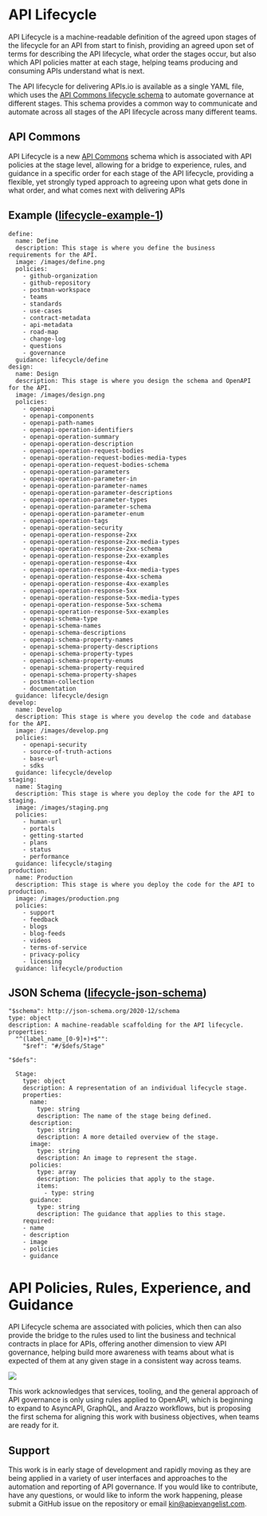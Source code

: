 # API Lifecycle
API Lifecycle is a machine-readable definition of the agreed upon stages of the lifecycle for an API from start to finish, providing an agreed upon set of terms for describing the API lifecycle, what order the stages occur, but also which API policies matter at each stage, helping teams producing and consuming APIs understand what is next.

The API lifecycle for delivering APIs.io is available as a single YAML file, which uses the [API Commons lifecycle schema](https://github.com/api-commons/lifecycle) to automate governance at different stages. This schema provides a common way to communicate and automate across all stages of the API lifecycle across many different teams.

## API Commons
API Lifecycle is a new [API Commons](https://apicommons.org) schema which is associated with API policies at the stage level, allowing for a bridge to experience, rules, and guidance in a specific order for each stage of the API lifecycle, providing a flexible, yet strongly typed approach to agreeing upon what gets done in what order, and what comes next with delivering APIs

## Example ([lifecycle-example-1](lifecycle-example-1.yml))

```
define:
  name: Define
  description: This stage is where you define the business requirements for the API.
  image: /images/define.png
  policies:
    - github-organization
    - github-repository
    - postman-workspace 
    - teams
    - standards   
    - use-cases
    - contract-metadata
    - api-metadata
    - road-map
    - change-log 
    - questions   
    - governance
  guidance: lifecycle/define
design:
  name: Design
  description: This stage is where you design the schema and OpenAPI for the API.
  image: /images/design.png
  policies:
    - openapi
    - openapi-components 
    - openapi-path-names
    - openapi-operation-identifiers
    - openapi-operation-summary
    - openapi-operation-description
    - openapi-operation-request-bodies
    - openapi-operation-request-bodies-media-types
    - openapi-operation-request-bodies-schema
    - openapi-operation-parameters
    - openapi-operation-parameter-in
    - openapi-operation-parameter-names
    - openapi-operation-parameter-descriptions
    - openapi-operation-parameter-types
    - openapi-operation-parameter-schema
    - openapi-operation-parameter-enum
    - openapi-operation-tags
    - openapi-operation-security
    - openapi-operation-response-2xx
    - openapi-operation-response-2xx-media-types
    - openapi-operation-response-2xx-schema
    - openapi-operation-response-2xx-examples
    - openapi-operation-response-4xx
    - openapi-operation-response-4xx-media-types
    - openapi-operation-response-4xx-schema
    - openapi-operation-response-4xx-examples
    - openapi-operation-response-5xx
    - openapi-operation-response-5xx-media-types
    - openapi-operation-response-5xx-schema
    - openapi-operation-response-5xx-examples
    - openapi-schema-type
    - openapi-schema-names
    - openapi-schema-descriptions
    - openapi-schema-property-names
    - openapi-schema-property-descriptions
    - openapi-schema-property-types
    - openapi-schema-property-enums
    - openapi-schema-property-required
    - openapi-schema-property-shapes
    - postman-collection
    - documentation   
  guidance: lifecycle/design    
develop:
  name: Develop
  description: This stage is where you develop the code and database for the API.
  image: /images/develop.png
  policies:
    - openapi-security  
    - source-of-truth-actions
    - base-url
    - sdks
  guidance: lifecycle/develop
staging:
  name: Staging
  description: This stage is where you deploy the code for the API to staging.
  image: /images/staging.png
  policies:
    - human-url
    - portals
    - getting-started
    - plans    
    - status
    - performance 
  guidance: lifecycle/staging    
production:
  name: Production
  description: This stage is where you deploy the code for the API to production.
  image: /images/production.png
  policies:
    - support 
    - feedback 
    - blogs
    - blog-feeds
    - videos
    - terms-of-service
    - privacy-policy 
    - licensing      
  guidance: lifecycle/production      
```

## JSON Schema ([lifecycle-json-schema](lifecycle-json-schema.yml))

```
"$schema": http://json-schema.org/2020-12/schema
type: object
description: A machine-readable scaffolding for the API lifecycle.
properties:
  "^(label_name_[0-9]+)+$"":
    "$ref": "#/$defs/Stage"

"$defs":

  Stage:
    type: object
    description: A representation of an individual lifecycle stage.
    properties:
      name:
        type: string
        description: The name of the stage being defined.
      description:
        type: string
        description: A more detailed overview of the stage.
      image:
        type: string
        description: An image to represent the stage.
      policies:
        type: array
        description: The policies that apply to the stage.
        items:
          - type: string
      guidance:
        type: string
        description: The guidance that applies to this stage.
    required:
    - name
    - description
    - image
    - policies
    - guidance
```

# API Policies, Rules, Experience, and Guidance
API Lifecycle schema are associated with policies, which then can also provide the bridge to the rules used to lint the business and technical contracts in place for APIs, offering another dimension to view API governance, helping build more awareness with teams about what is expected of them at any given stage in a consistent way across teams.

<img src="https://kinlane-productions2.s3.us-east-1.amazonaws.com/policies-rules-guidance-experience-lifecycle.jpg">

This work acknowledges that services, tooling, and the general approach of API governance is only using rules applied to OpenAPI, which is beginning to expand to AsyncAPI, GraphQL, and Arazzo workflows, but is proposing the first schema for aligning this work with business objectives, when teams are ready for it.

## Support
This work is in early stage of development and rapidly moving as they are being applied in a variety of user interfaces and approaches to the automation and reporting of API governance. If you would like to contribute, have any questions, or would like to inform the work happening, please submit a GitHub issue on the repository or email kin@apievangelist.com.
